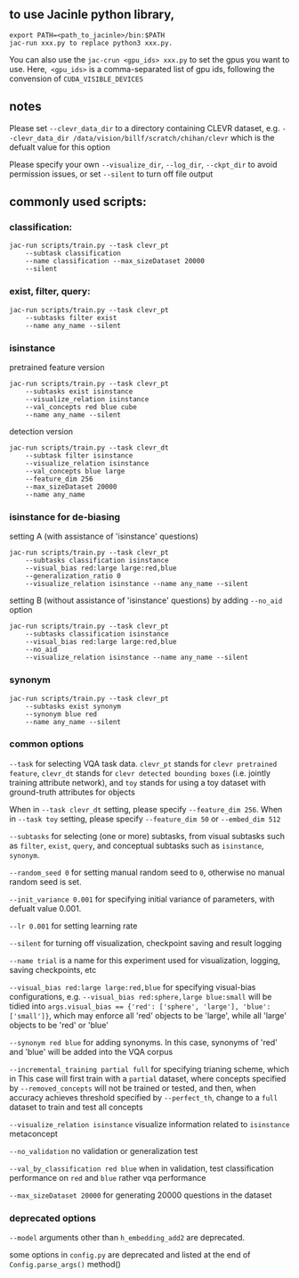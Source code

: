 ## to use Jacinle python library, 

```
export PATH=<path_to_jacinle>/bin:$PATH
jac-run xxx.py to replace python3 xxx.py. 
```

You can also use the `jac-crun <gpu_ids> xxx.py` to set the gpus you want to
use. Here,` <gpu_ids>` is a comma-separated list of gpu ids, following the
convension of `CUDA_VISIBLE_DEVICES`

## notes

Please set `--clevr_data_dir` to a directory containing CLEVR dataset, e.g.
`--clevr_data_dir /data/vision/billf/scratch/chihan/clevr` which is the
defualt value for this option

Please specify your own `--visualize_dir`, `--log_dir`, `--ckpt_dir` to avoid
permission issues, or set `--silent` to turn off file output

## commonly used scripts:

### classification:

```
jac-run scripts/train.py --task clevr_pt
    --subtask classification
    --name classification --max_sizeDataset 20000
    --silent
```

### exist, filter, query:
```
jac-run scripts/train.py --task clevr_pt
    --subtasks filter exist
    --name any_name --silent
```

### isinstance
pretrained feature version
```
jac-run scripts/train.py --task clevr_pt
    --subtasks exist isinstance
    --visualize_relation isinstance
    --val_concepts red blue cube
    --name any_name --silent
```

detection version
```
jac-run scripts/train.py --task clevr_dt
    --subtask filter isinstance
    --visualize_relation isinstance
    --val_concepts blue large
    --feature_dim 256
    --max_sizeDataset 20000 
    --name any_name 
```

### isinstance for de-biasing
setting A (with assistance of 'isinstance' questions)
```
jac-run scripts/train.py --task clevr_pt
    --subtasks classification isinstance
    --visual_bias red:large large:red,blue
    --generalization_ratio 0
    --visualize_relation isinstance --name any_name --silent
```
setting B (without assistance of 'isinstance' questions) by adding `--no_aid`
option
```
jac-run scripts/train.py --task clevr_pt
    --subtasks classification isinstance
    --visual_bias red:large large:red,blue
    --no_aid
    --visualize_relation isinstance --name any_name --silent
```

### synonym
```
jac-run scripts/train.py --task clevr_pt
    --subtasks exist synonym
    --synonym blue red
    --name any_name --silent
```

### common options

`--task` for selecting VQA task data. `clevr_pt` stands for `clevr pretrained feature`,
    `clevr_dt` stands for `clevr detected bounding boxes`
    (i.e. jointly training attribute network),
    and `toy` stands for using a toy dataset with ground-truth attributes for objects

When in `--task clevr_dt` setting, please specify `--feature_dim 256`.
When in `--task toy` setting, please specify `--feature_dim 50` or
`--embed_dim 512`


`--subtasks` for selecting (one or more) subtasks, from visual subtasks such as 
`filter`, `exist`, `query`, and conceptual subtasks such as `isinstance`, `synonym`.


`--random_seed 0` for setting manual random seed to `0`, otherwise no manual random
seed is set.


`--init_variance 0.001` for specifying initial variance of parameters, with defualt value 0.001.


`--lr 0.001` for setting learning rate


`--silent` for turning off visualization, checkpoint saving and result logging


`--name trial` is a name for this experiment used for visualization, logging,
    saving checkpoints, etc


`--visual_bias red:large large:red,blue` for specifying visual-bias configurations,
    e.g. `--visual_bias red:sphere,large blue:small` will be tidied into
    `args.visual_bias == {'red': ['sphere', 'large'], 'blue': ['small']}`,
    which may enforce all 'red' objects to be 'large', while all 'large'
    objects to be 'red' or 'blue'


`--synonym red blue` for adding synonyms. In this case, synonyms of 'red' and
'blue' will be added into the VQA corpus


`--incremental_training partial full` for specifying trianing scheme, which in This
case will first train with a `partial` dataset, where concepts specified by
`--removed_concepts` will not be trained or tested, and then, when accuracy achieves
threshold specified by `--perfect_th`, change to a `full` dataset to train and
test all concepts


`--visualize_relation isinstance` visualize information related to
`isinstance` metaconcept


`--no_validation` no validation or generalization test


`--val_by_classification red blue` when in validation, test classification
performance on `red` and `blue` rather vqa performance


`--max_sizeDataset 20000` for generating 20000 questions in the dataset


### deprecated options

`--model` arguments other than `h_embedding_add2` are deprecated.

some options in `config.py` are deprecated and listed at the end of
`Config.parse_args()` method()
